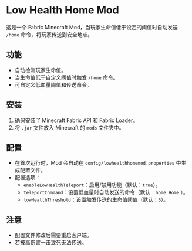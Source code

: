 # Low Health Home Mod

这是一个 Fabric  Minecraft Mod，当玩家生命值低于设定的阈值时自动发送 `/home` 命令，将玩家传送到安全地点。

## 功能

* 自动检测玩家生命值。
* 当生命值低于自定义阈值时触发 `/home` 命令。
* 可自定义低血量阈值和传送命令。

## 安装

1. 确保安装了 Minecraft Fabric API 和 Fabric Loader。
2. 将 `.jar` 文件放入 Minecraft 的 `mods` 文件夹中。

## 配置

* 在首次运行时，Mod 会自动在 `config/lowhealthhomemod.properties` 中生成配置文件。
* 配置选项：
  * `enableLowHealthTeleport`：启用/禁用功能（默认：`true`）。
  * `teleportCommand`：设置低血量时自动发送的命令（默认：`home Home` ）。
  * `lowHealthThreshold`：设置触发传送的生命值阈值（默认：`5`）。

## 注意

* 配置文件修改后需要重启客户端。
* 若被高伤害一击致死无法传送。



